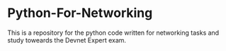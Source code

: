 # Python-For-Networking

This is a repository for the python code written for networking tasks and study toweards the Devnet Expert exam.
